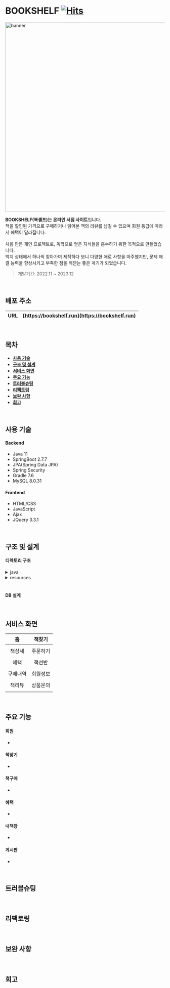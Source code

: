 # BOOKSHELF  [![Hits](https://hits.seeyoufarm.com/api/count/incr/badge.svg?url=https%3A%2F%2Fgithub.com%2FCerdure%2FBookshelf&count_bg=%23E7AB05&title_bg=%23555555&icon=&icon_color=%23E7E7E7&title=hits&edge_flat=false)](https://hits.seeyoufarm.com)

<p align="left">
<img width="600" alt="banner" src="https://user-images.githubusercontent.com/110950838/223159866-0c2b8227-389b-4dee-980b-ed207dc1ffcf.png">
</p>

**BOOKSHELF(북셸프)는** **온라인 서점 사이트**입니다.</br>
책을 할인된 가격으로 구매하거나 읽어본 책의 리뷰를 남길 수 있으며 회원 등급에 따라서 혜택이 달라집니다.<br/><br/>
처음 만든 개인 프로젝트로, 독학으로 얻은 지식들을 흡수하기 위한 목적으로 만들었습니다.<br/>
백지 상태에서 하나씩 찾아가며 제작하다 보니 다양한 애로 사항을 마주했지만,
문제 해결 능력을 향상시키고 부족한 점을 깨닫는 좋은 계기가 되었습니다.
> 개발기간: 2022.11 ~ 2023.12

<br/>

## 배포 주소
| URL | **[https://bookshelf.run](https://bookshelf.run)** |
| :-: | :-: |


<br/>

## 목차
- **[사용 기술](#사용-기술)**
- **[구조 및 설계](#구조-및-설계)**
- **[서비스 화면](#서비스-화면)**
- **[주요 기능](#주요-기능)**
- **[트러블슈팅](#트러블슈팅)**
- **[리팩토링](#리팩토링)**
- **[보완 사항](#보완-사항)**
- **[회고](#회고)**


<br/>

## 사용 기술

#### Backend
- Java 11
- SpringBoot 2.7.7
- JPA(Spring Data JPA)
- Spring Security
- Gradle 7.6
- MySQL 8.0.31

#### Frontend
- HTML/CSS
- JavaScript
- Ajax
- JQuery 3.3.1


<br/>

## 구조 및 설계

#### 디렉토리 구조

<details>
  
<summary>java</summary>   

```bash

````

</details>

<details>
  
<summary>resources</summary>   

```bash

````

</details>

<br/>

#### DB 설계



<br/>

## 서비스 화면
| 홈 | 책찾기 |
| :-: | :-: |
|  |  |  
| 책상세 | 주문하기 |  
|  |  |  
| 혜택 | 책선반 |  
|  |  |  
| 구매내역 | 회원정보 |  
|  |  |  
| 책리뷰 | 상품문의 |  
|  |  |



<br/>

## 주요 기능

#### 회원
 -
 
#### 책찾기
-

#### 책구매
-

#### 혜택
-
 
#### 내책장
-

#### 게시판
-



<br/>

## 트러블슈팅
#### 


<br/>

## 리팩토링
#### 


<br/>

## 보완 사항
#### 


<br/>

## 회고
